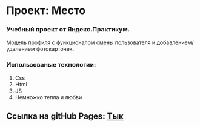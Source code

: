 # Проект: Место

### Учебный проект от Яндекс.Практикум.
Модель профиля с функционалом смены пользователя и добавлением/удалением фотокарточек.

### Использованые технологии:
1. Css
2. Html
3. JS
4. Немножко тепла и любви

## Ссылка на gitHub Pages: [Тык](https://olegofr1endo.github.io/mesto-project/)


